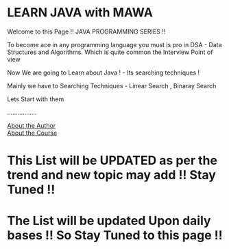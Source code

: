 # LEARN JAVA with MAWA 

Welcome to this Page !! JAVA PROGRAMMING SERIES !!

To become ace in any programming language you must is pro in DSA - Data Structures and Algorithms. Which is quite common the Interview Point of view 

Now We are going to Learn about Java ! - Its searching techniques ! 

Mainly we have to Searching Techniques - Linear Search , Binaray Search 

Lets Start with them 

.................

[About the Author]()<br>
  [About the Course](https://www.youtube.com/watch?v=uvTcd-VlM64)
  

# This List will be UPDATED as per the trend and new topic may add !! Stay Tuned !!

# The List will be updated Upon daily bases !! So Stay Tuned to this page !! 
    
    

